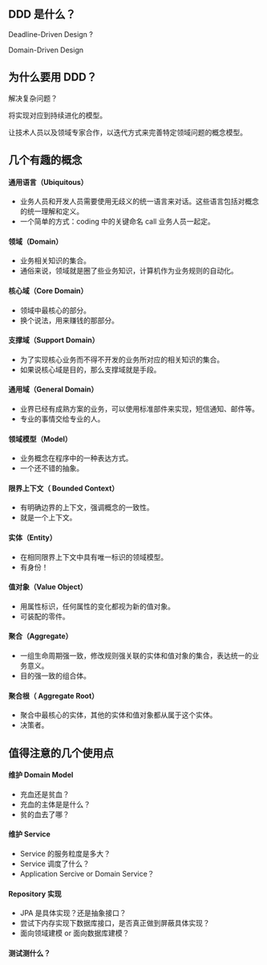 ## DDD 是什么？
Deadline-Driven Design ?

Domain-Driven Design

## 为什么要用 DDD？
解决复杂问题？

将实现对应到持续进化的模型。

让技术人员以及领域专家合作，以迭代方式来完善特定领域问题的概念模型。

## 几个有趣的概念
#### 通用语言（Ubiquitous）
- 业务人员和开发人员需要使用无歧义的统一语言来对话。这些语言包括对概念的统一理解和定义。
- 一个简单的方式：coding 中的关键命名 call 业务人员一起定。

#### 领域（Domain）
- 业务相关知识的集合。
- 通俗来说，领域就是圈了些业务知识，计算机作为业务规则的自动化。

#### 核心域（Core Domain）
- 领域中最核心的部分。
- 换个说法，用来赚钱的那部分。

#### 支撑域（Support Domain）
- 为了实现核心业务而不得不开发的业务所对应的相关知识的集合。
- 如果说核心域是目的，那么支撑域就是手段。

#### 通用域（General Domain）
- 业界已经有成熟方案的业务，可以使用标准部件来实现，短信通知、邮件等。
- 专业的事情交给专业的人。

#### 领域模型（Model）
- 业务概念在程序中的一种表达方式。
- 一个还不错的抽象。

#### 限界上下文（ Bounded Context）
- 有明确边界的上下文，强调概念的一致性。
- 就是一个上下文。

#### 实体（Entity）
- 在相同限界上下文中具有唯一标识的领域模型。
- 有身份！

#### 值对象（Value Object）
- 用属性标识，任何属性的变化都视为新的值对象。
- 可装配的零件。

#### 聚合（Aggregate）
- 一组生命周期强一致，修改规则强关联的实体和值对象的集合，表达统一的业务意义。
- 目的强一致的组合体。

#### 聚合根（ Aggregate Root）
- 聚合中最核心的实体，其他的实体和值对象都从属于这个实体。
- 决策者。

## 值得注意的几个使用点
#### 维护 Domain Model
- 充血还是贫血？
- 充血的主体是是什么？
- 贫的血去了哪？

#### 维护 Service
- Service 的服务粒度是多大？
- Service 调度了什么？
- Application Sercive or Domain Service？

#### Repository 实现
- JPA 是具体实现？还是抽象接口？
- 尝试下内存实现下数据库接口，是否真正做到屏蔽具体实现？
- 面向领域建模 or 面向数据库建模？

#### 测试测什么？

